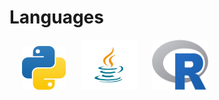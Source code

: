 <h1 align=center">Languages</h1>


<img src="icons/python.png" alt="Python" style="width:70px;height:70px;margin-left: 20px"/>

<img src="icons/java.png" alt="Python" style="width:90px;height:80px;margin-left: 20px"/>

<img src="icons/r.png" alt="Python" style="width:90px;height:80px;margin-left: 20px"/>
